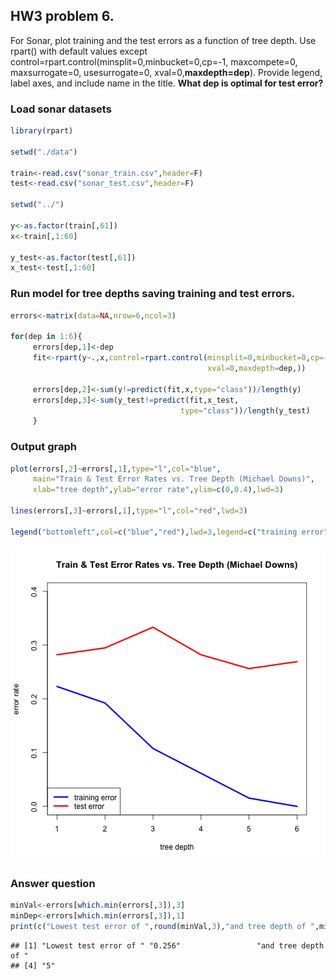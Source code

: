 ## HW3 problem 6.

For Sonar, plot training and the test errors as a function of tree depth. Use rpart() with default values except control=rpart.control(minsplit=0,minbucket=0,cp=-1, maxcompete=0, maxsurrogate=0, usesurrogate=0, xval=0,**maxdepth=dep**). Provide legend, label axes, and include name in the title. **What dep is optimal for test error?**

### Load sonar datasets


```r
library(rpart)

setwd("./data")

train<-read.csv("sonar_train.csv",header=F)
test<-read.csv("sonar_test.csv",header=F)

setwd("../")

y<-as.factor(train[,61])
x<-train[,1:60]

y_test<-as.factor(test[,61])
x_test<-test[,1:60] 
```

### Run model for tree depths saving training and test errors. 


```r
errors<-matrix(data=NA,nrow=6,ncol=3)

for(dep in 1:6){
     errors[dep,1]<-dep
     fit<-rpart(y~.,x,control=rpart.control(minsplit=0,minbucket=0,cp=-1,maxcompete=0,
                                            xval=0,maxdepth=dep,)) 
     
     errors[dep,2]<-sum(y!=predict(fit,x,type="class"))/length(y)
     errors[dep,3]<-sum(y_test!=predict(fit,x_test,
                                      type="class"))/length(y_test)
     }
```

### Output graph


```r
plot(errors[,2]~errors[,1],type="l",col="blue",
     main="Train & Test Error Rates vs. Tree Depth (Michael Downs)",
     xlab="tree depth",ylab="error rate",ylim=c(0,0.4),lwd=3)

lines(errors[,3]~errors[,1],type="l",col="red",lwd=3)

legend("bottomleft",col=c("blue","red"),lwd=3,legend=c("training error","test error"))
```

![plot of chunk unnamed-chunk-3](figure/unnamed-chunk-3.png) 

### Answer question


```r
minVal<-errors[which.min(errors[,3]),3]
minDep<-errors[which.min(errors[,3]),1]
print(c("Lowest test error of ",round(minVal,3),"and tree depth of ",minDep))
```

```
## [1] "Lowest test error of " "0.256"                 "and tree depth of "   
## [4] "5"
```
